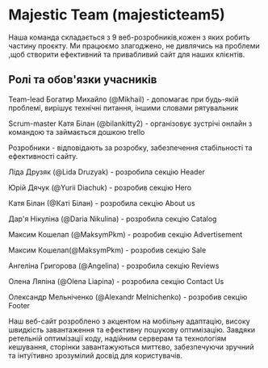 # Majestic Team (majesticteam5)

Наша команда складається з 9 веб-розробників,кожен з яких робить частину
проєкту. Ми працюємо злагоджено, не дивлячись на проблеми ,щоб створити
ефективний та привабливий сайт для наших клієнтів.

## Ролі та обов'язки учасників

Team-lead Богатир Михайло (@Mikhail) - допомагає при будь-якій проблемі, вирішує
технічні питання, іншими словами рятувальник

Scrum-master Катя Білан (@bilankitty2) - організовує зустрічі онлайн з командою
та займається дошкою trello

Розробники - відповідають за розробку, забезпечення стабільності та ефективності
сайту.

Ліда Друзяк (@Lida Druzyak) - розробила секцію Header

Юрій Дячук (@Yurii Diachuk) - розробив секцію Hero

Катя Білан (@Каті Білан) - розробила секцію About us

Дар'я Нікуліна (@Daria Nikulina) - розробила секцію Catalog

Максим Кошелап (@MaksymPkm) - розробив секцію Advertisement

Максим Кошелап(@MaksymPkm) - розробив секцію Sale

Ангеліна Григорова (@Angelina) - розробила секцію Reviews

Олена Ляпіна (@Olena Liapina) - розробила секцію Contact Us

Олександр Мельніченко (@Alexandr Melnichenko) - розробив секцію Footer

Наш веб-сайт розроблено з акцентом на мобільну адаптацію, високу швидкість
завантаження та ефективну пошукову оптимізацію. Завдяки ретельній оптимізації
коду, надійним серверам та технологіям кешування, сторінки завантажуються
миттєво, забезпечуючи зручний та інтуїтивно зрозумілий досвід для користувачів.
